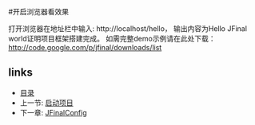 #开启浏览器看效果

打开浏览器在地址栏中输入: http://localhost/hello， 
输出内容为Hello JFinal world证明项目框架搭建完成。
如需完整demo示例请在此处下载：http://code.google.com/p/jfinal/downloads/list

## links
   * [目录](<preface.md>)
   * 上一节: [启动项目](<1.5.md>)
   * 下一章: [JFinalConfig](<2.md>)

